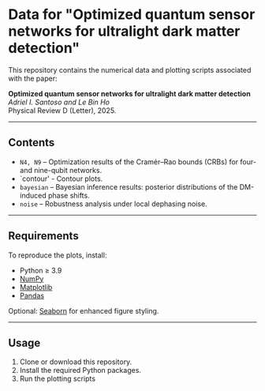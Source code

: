 # Data for "Optimized quantum sensor networks for ultralight dark matter detection"

This repository contains the numerical data and plotting scripts associated with the paper:

**Optimized quantum sensor networks for ultralight dark matter detection**  
*Adriel I. Santoso and Le Bin Ho*  
Physical Review D (Letter), 2025.  

---

## Contents

- `N4, N9` – Optimization results of the Cramér–Rao bounds (CRBs) for four- and nine-qubit networks.
- `contour' - Contour plots.
- `bayesian` – Bayesian inference results: posterior distributions of the DM-induced phase shifts.  
- `noise` – Robustness analysis under local dephasing noise.  

---

## Requirements

To reproduce the plots, install:

- Python ≥ 3.9  
- [NumPy](https://numpy.org/)  
- [Matplotlib](https://matplotlib.org/)  
- [Pandas](https://pandas.pydata.org/)  

Optional: [Seaborn](https://seaborn.pydata.org/) for enhanced figure styling.  

---

## Usage

1. Clone or download this repository.  
2. Install the required Python packages.  
3. Run the plotting scripts
